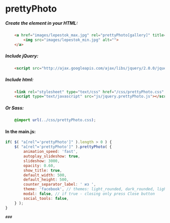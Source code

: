 # prettyPhoto

##### Create the element in your HTML:
```html
	<a href="images/lepestok_max.jpg" rel="prettyPhoto[gallery]" title="Beauty Flower">
		<img src="images/lepestok_min.jpg" alt="">
	</a>
```

##### Include jQuery:

```html
	<script src="http://ajax.googleapis.com/ajax/libs/jquery/2.0.0/jquery.min.js"></script>
```

##### Include html:

```html
	<link rel="stylesheet" type="text/css" href="/css/prettyPhoto.css" />
	<script type="text/javascript" src="js/jquery.prettyPhoto.js"></script>
```

##### Or Sass:
```css
	@import url(../css/prettyPhoto.css);
```

#### In the main.js:

```javascript
if( $( "a[rel^='prettyPhoto']" ).length > 0 ) {
	$( "a[rel^='prettyPhoto']" ).prettyPhoto( {
		animation_speed: 'fast',
		autoplay_slideshow: true,
		slideshow: 3000,
		opacity: 0.60,
		show_title: true,
		default_width: 500,
		default_height: 500,
		counter_separator_label: ' из ',
		theme: 'facebook', // themes: light_rounded, dark_rounded, light_square, dark_square или facebook
		modal: false, // if true - closing only press Close button
		social_tools: false,
	} );
}

### 